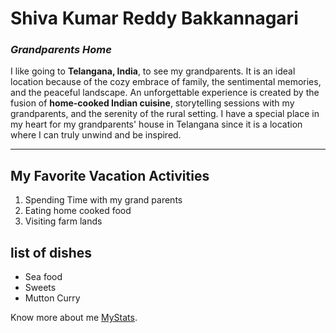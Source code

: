 # **Shiva Kumar Reddy Bakkannagari**
### *Grandparents Home*

I like going to **Telangana, India**, to see my grandparents. It is an ideal location because of the cozy embrace of family, the sentimental memories, and the peaceful landscape. An unforgettable experience is created by the fusion of **home-cooked Indian cuisine**, storytelling sessions with my grandparents, and the serenity of the rural setting. I have a special place in my heart for my grandparents' house in Telangana since it is a location where I can truly unwind and be inspired.

---
##  My Favorite Vacation Activities

   1. Spending Time with my grand parents
   2. Eating home cooked food
   3. Visiting farm lands

## list of dishes
 
- Sea food
- Sweets
-  Mutton Curry

 Know more about me [MyStats](MyStats.md).



